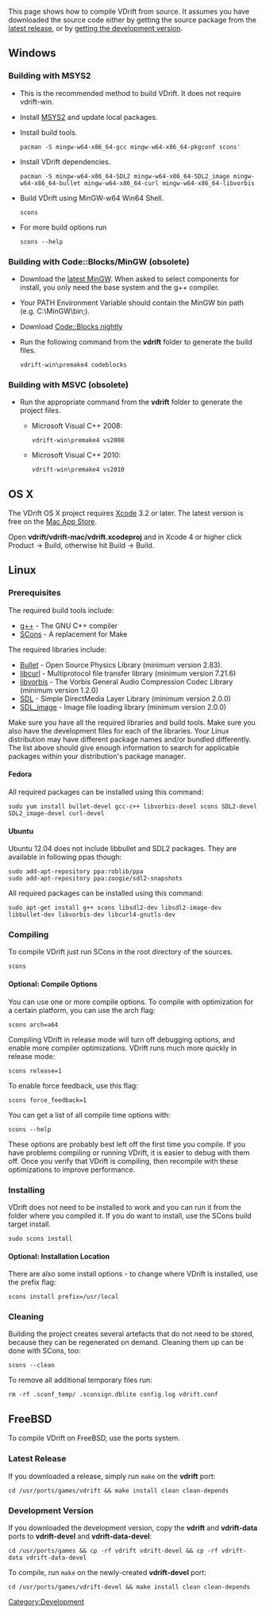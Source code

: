 This page shows how to compile VDrift from source. It assumes you have downloaded the source code either by getting the source package from the [latest release](Downloading.md), or by [getting the development version](Getting_the_development_version.md).

Windows
-------

### Building with MSYS2

-   This is the recommended method to build VDrift. It does not require vdrift-win.
-   Install [MSYS2](http://sourceforge.net/p/msys2/wiki/MSYS2%20installation/) and update local packages.
-   Install build tools.

        pacman -S mingw-w64-x86_64-gcc mingw-w64-x86_64-pkgconf scons'

-   Install VDrift dependencies.

        pacman -S mingw-w64-x86_64-SDL2 mingw-w64-x86_64-SDL2_image mingw-w64-x86_64-bullet mingw-w64-x86_64-curl mingw-w64-x86_64-libvorbis

-   Build VDrift using MinGW-w64 Win64 Shell.

        scons

-   For more build options run

        scons --help

### Building with Code::Blocks/MinGW (obsolete)

-   Download the [latest MinGW](http://sourceforge.net/projects/mingw/files/). When asked to select components for install, you only need the base system and the g++ compiler.
-   Your PATH Environment Variable should contain the MinGW bin path (e.g. C:\\MinGW\\bin;).
-   Download [Code::Blocks nightly](http://forums.codeblocks.org/index.php/board,20.0.html)
-   Run the following command from the **vdrift** folder to generate the build files.

        vdrift-win\premake4 codeblocks

### Building with MSVC (obsolete)

-   Run the appropriate command from the **vdrift** folder to generate the project files.
    -   Microsoft Visual C++ 2008:

            vdrift-win\premake4 vs2008

    -   Microsoft Visual C++ 2010:

            vdrift-win\premake4 vs2010

OS X
----

The VDrift OS X project requires [Xcode](http://developer.apple.com/xcode/) 3.2 or later. The latest version is free on the [Mac App Store](http://itunes.apple.com/us/app/xcode/id422352214?mt=12&ls=1).

Open **vdrift/vdrift-mac/vdrift.xcodeproj** and in Xcode 4 or higher click Product -&gt; Build, otherwise hit Build -&gt; Build.

Linux
-----

### Prerequisites

The required build tools include:

-   [g++](http://gcc.gnu.org/) - The GNU C++ compiler
-   [SCons](http://scons.org/scons) - A replacement for Make

The required libraries include:

-   [Bullet](http://bulletphysics.org/wordpress/) - Open Source Physics Library (minimum version 2.83).
-   [libcurl](http://curl.haxx.se/) - Multiprotocol file transfer library (minimum version 7.21.6)
-   [libvorbis](http://xiph.org/vorbis/) - The Vorbis General Audio Compression Codec Library (minimum version 1.2.0)
-   [SDL](http://www.libsdl.org/) - Simple DirectMedia Layer Library (minimum version 2.0.0)
-   [SDL\_image](http://www.libsdl.org/projects/SDL_image/) - Image file loading library (minimum version 2.0.0)

Make sure you have all the required libraries and build tools. Make sure you also have the development files for each of the libraries. Your Linux distribution may have different package names and/or bundled differently. The list above should give enough information to search for applicable packages within your distribution's package manager.

#### Fedora

All required packages can be installed using this command:

    sudo yum install bullet-devel gcc-c++ libvorbis-devel scons SDL2-devel SDL2_image-devel curl-devel

#### Ubuntu

Ubuntu 12.04 does not include libbullet and SDL2 packages. They are available in following ppas though:

    sudo add-apt-repository ppa:roblib/ppa
    sudo add-apt-repository ppa:zoogie/sdl2-snapshots

All required packages can be installed using this command:

    sudo apt-get install g++ scons libsdl2-dev libsdl2-image-dev libbullet-dev libvorbis-dev libcurl4-gnutls-dev

### Compiling

To compile VDrift just run SCons in the root directory of the sources.

    scons

#### Optional: Compile Options

You can use one or more compile options. To compile with optimization for a certain platform, you can use the arch flag:

    scons arch=a64

Compiling VDrift in release mode will turn off debugging options, and enable more compiler optimizations. VDrift runs much more quickly in release mode:

    scons release=1

To enable force feedback, use this flag:

    scons force_feedback=1

You can get a list of all compile time options with:

    scons --help

These options are probably best left off the first time you compile. If you have problems compiling or running VDrift, it is easier to debug with them off. Once you verify that VDrift is compiling, then recompile with these optimizations to improve performance.

### Installing

VDrift does not need to be installed to work and you can run it from the folder where you compiled it. If you do want to install, use the SCons build target install.

    sudo scons install

#### Optional: Installation Location

There are also some install options - to change where VDrift is installed, use the prefix flag:

    scons install prefix=/usr/local

### Cleaning

Building the project creates several artefacts that do not need to be stored, because they can be regenerated on demand. Cleaning them up can be done with SCons, too:

    scons --clean

To remove all additional temporary files run:

    rm -rf .sconf_temp/ .sconsign.dblite config.log vdrift.conf

FreeBSD
-------

To compile VDrift on FreeBSD, use the ports system.

### Latest Release

If you downloaded a release, simply run `make` on the **vdrift** port:

    cd /usr/ports/games/vdrift && make install clean clean-depends

### Development Version

If you downloaded the development version, copy the **vdrift** and **vdrift-data** ports to **vdrift-devel** and **vdrift-data-devel**:

    cd /usr/ports/games && cp -rf vdrift vdrift-devel && cp -rf vdrift-data vdrift-data-devel

To compile, run `make` on the newly-created **vdrift-devel** port:

    cd /usr/ports/games/vdrift-devel && make install clean clean-depends

<Category:Development>
